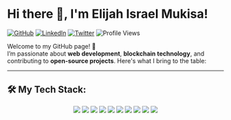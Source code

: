 # Hi there 👋, I'm Elijah Israel Mukisa!  

[![GitHub](https://img.shields.io/badge/-GitHub-000?style=for-the-badge&logo=GitHub&logoColor=white)](https://github.com/elijah1israel)
[![LinkedIn](https://img.shields.io/badge/-LinkedIn-0e76a8?style=for-the-badge&logo=LinkedIn&logoColor=white)](https://www.linkedin.com/in/mukisa-elijah-9a7bb01a8)
[![Twitter](https://img.shields.io/badge/-Twitter-1DA1F2?style=for-the-badge&logo=Twitter&logoColor=white)](https://x.com/elijahisrael27)
![Profile Views](https://komarev.com/ghpvc/?username=elijah1israel&color=blue&style=for-the-badge)

Welcome to my GitHub page! 🚀  
I’m passionate about **web development**, **blockchain technology**, and contributing to **open-source projects**. Here's what I bring to the table:

---

## 🛠️ My Tech Stack:
<div align="center">
  <img src="https://img.shields.io/badge/-HTML-E34F26?style=for-the-badge&logo=html5&logoColor=white" />
  <img src="https://img.shields.io/badge/-CSS-1572B6?style=for-the-badge&logo=css3&logoColor=white" />
  <img src="https://img.shields.io/badge/-Django-092E20?style=for-the-badge&logo=django&logoColor=white" />
  <img src="https://img.shields.io/badge/-Ruby-CC342D?style=for-the-badge&logo=ruby&logoColor=white" />
  <img src="https://img.shields.io/badge/-Ruby_on_Rails-CC0000?style=for-the-badge&logo=rubyonrails&logoColor=white" />
  <img src="https://img.shields.io/badge/-JavaScript-F7DF1E?style=for-the-badge&logo=javascript&logoColor=black" />
  <img src="https://img.shields.io/badge/-React-61DAFB?style=for-the-badge&logo=react&logoColor=black" />
  <img src="https://img.shields.io/badge/-Redux-764ABC?style=for-the-badge&logo=redux&logoColor=white" />
  <img src="https://img.shields.io/badge/-Python-3776AB?style=for-the-badge&logo=python&logoColor=white" />
  <img src="https://img.shields.io/badge/-MySQL-4479A1?style=for-the-badge&logo=mysql&logoColor=white" />
  <img src="https://img.shields.io/badge/-PostgreSQL-336791?style=for-the-badge&logo=
